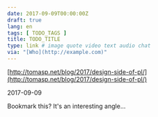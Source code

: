```yaml
---
date: 2017-09-09T00:00:00Z
draft: true
lang: en
tags: [ TODO_TAGS ]
title: TODO_TITLE
type: link # image quote video text audio chat
via: "[Who](http://example.com)"
---
```



[http://tomasp.net/blog/2017/design-side-of-pl/](http://tomasp.net/blog/2017/design-side-of-pl/)

2017-09-09

Bookmark this? It's an interesting angle…
